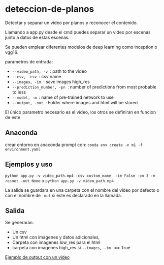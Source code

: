 # deteccion-de-planos
Detectar y separar un video por planos y reconocer el contenido.

Llamando a app.py desde el cmd puedes separar un video por escenas junto a datos de estas escenas.

Se pueden emplear diferentes modelos de deep learning como inception o vgg16.

parametros de entrada:
- ```--video_path, -v ```: path to the video
- ```--csv, -csv ```: csv name
- ```--images, -im ```: save images high_res
- ```--prediction_number, -pn ```: number of predictions from most probable to less
- ```--model, -m ```: name of pre-trained network to use
- ```--output, -out ```: Folder where images and html will be stored

El único parametro necesario es el video, los otros se definiran en funcion de este 

## Anaconda
crear entorno en anaconda prompt con:
```conda env create -n m1 -f environment.yaml```

## Ejemplos y uso 

```python app.py -v video_path.mp4 -csv custom_name  -im False -pn 3 -m resnet -out None```
o
```python app.py -v video_path.mp4```

La salida se guardara en una carpeta con el nombre del video por defecto o con el nombre de ```-out``` si este es declarado en la llamada.

## Salida
Se generarán: 
- Un csv
- Un html con imagenes y datos adicionales, 
- Carpeta con imagenes low_res para el html
- carpeta con imagenes high_res si ```--images, -im ``` == True

[Ejemplo de output con un video](fig/NG.html)